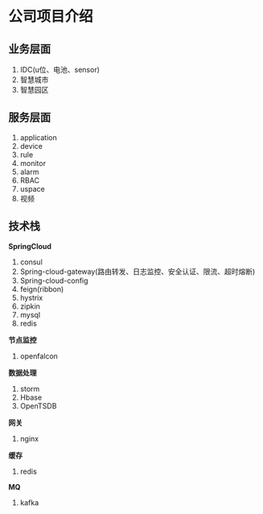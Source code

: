 # 公司项目介绍



## 业务层面

1. IDC(u位、电池、sensor)
2. 智慧城市
3. 智慧园区



## 服务层面

1. application
2. device
3. rule
4. monitor
5. alarm
6. RBAC
7. uspace
8. 视频



## 技术栈

**SpringCloud**

1. consul
2. Spring-cloud-gateway(路由转发、日志监控、安全认证、限流、超时熔断)
3. Spring-cloud-config
4. feign(ribbon)
5. hystrix
6. zipkin
7. mysql
8. redis



**节点监控**

1. openfalcon



**数据处理**

1. storm
2. Hbase
3. OpenTSDB



**网关**

1. nginx



**缓存**

1. redis



**MQ**

1. kafka



